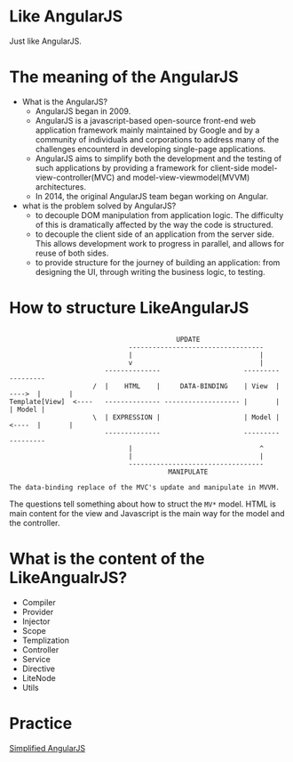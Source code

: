 # Like AngularJS
Just like AngularJS.

# The meaning of the AngularJS
+ What is the AngularJS?
    - AngularJS began in 2009.
    - AngularJS is a javascript-based open-source front-end web application framework mainly maintained by Google and by a community of individuals and corporations to address many of the challenges encounterd in developing single-page applications.
    - AngularJS aims to simplify both the development and the testing of such applications by providing a framework for client-side model-view-controller(MVC) and model-view-viewmodel(MVVM) architectures.
    - In 2014, the original AngularJS team began working on Angular.
+ what is the problem solved by AngularJS?
    - to decouple DOM manipulation from application logic. The difficulty of this is dramatically affected by the way the code is structured.
    - to decouple the client side of an application from the server side. This allows development work to progress in parallel, and allows for reuse of both sides.
    - to provide structure for the journey of building an application: from designing the UI, through writing the business logic, to testing.

# How to structure LikeAngularJS
```

                                          UPDATE
                              ----------------------------------
                              |                                |
                              v                                |
                        --------------                     ---------         ---------
                     /  |    HTML    |     DATA-BINDING    | View  |  ---->  |       |
Template[View]  <----   -------------- ------------------- |       |         | Model |
                     \  | EXPRESSION |                     | Model |  <----  |       |
                        --------------                     ---------         ---------
                              |                                ^
                              |                                |
                              ----------------------------------
                                        MANIPULATE

The data-binding replace of the MVC's update and manipulate in MVVM.
```

The questions tell something about how to struct the `MV*` model. HTML is main content for the view and Javascript is the main way for the model and the controller.

# What is the content of the LikeAngualrJS?
* Compiler
* Provider
* Injector
* Scope
* Templization
* Controller
* Service
* Directive
* LiteNode
* Utils

# Practice
[Simplified AngularJS](http://blog.mgechev.com/2015/03/09/build-learn-your-own-light-lightweight-angularjs/)
